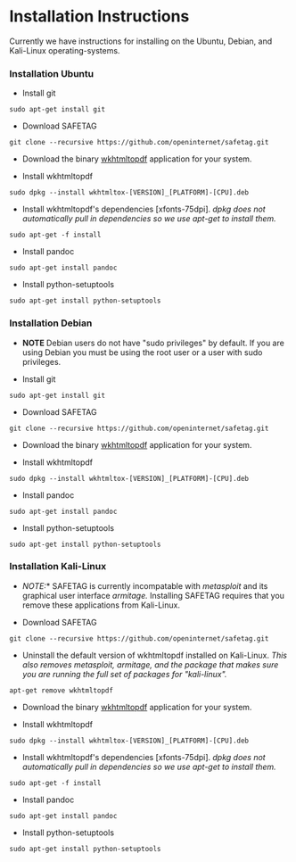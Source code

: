 # Installation Instructions

Currently we have instructions for installing on the Ubuntu, Debian, and Kali-Linux operating-systems.

### Installation Ubuntu

  * Install git

```
sudo apt-get install git
```

  * Download SAFETAG

```
git clone --recursive https://github.com/openinternet/safetag.git
```

  * Download the binary [wkhtmltopdf](http://wkhtmltopdf.org/downloads.html) application for your system.

  * Install wkhtmltopdf

```
sudo dpkg --install wkhtmltox-[VERSION]_[PLATFORM]-[CPU].deb
```

  * Install wkhtmltopdf's dependencies [xfonts-75dpi]. *dpkg does not automatically pull in dependencies so we use apt-get to install them.*

```
sudo apt-get -f install
```

  * Install pandoc

```
sudo apt-get install pandoc
```

  * Install python-setuptools

```
sudo apt-get install python-setuptools
```


### Installation Debian

  * **NOTE** Debian users do not have "sudo privileges" by default. If you are using Debian you must be using the root user or a user with sudo privileges.

  * Install git

```
sudo apt-get install git
```

  * Download SAFETAG

```
git clone --recursive https://github.com/openinternet/safetag.git
```

  * Download the binary [wkhtmltopdf](http://wkhtmltopdf.org/downloads.html) application for your system.

  * Install wkhtmltopdf

```
sudo dpkg --install wkhtmltox-[VERSION]_[PLATFORM]-[CPU].deb
```

  * Install pandoc

```
sudo apt-get install pandoc
```

  * Install python-setuptools

```
sudo apt-get install python-setuptools
```


### Installation Kali-Linux

  * *NOTE:** SAFETAG is currently incompatable with *metasploit* and its graphical user interface *armitage.* Installing SAFETAG requires that you remove these applications from Kali-Linux.

  * Download SAFETAG

```
git clone --recursive https://github.com/openinternet/safetag.git
```

  * Uninstall the default version of wkhtmltopdf installed on Kali-Linux. *This also removes metasploit, armitage, and the package that makes sure you are running the full set of packages for "kali-linux".*

```
apt-get remove wkhtmltopdf
```

  * Download the binary [wkhtmltopdf](http://wkhtmltopdf.org/downloads.html) application for your system.

  * Install wkhtmltopdf

```
sudo dpkg --install wkhtmltox-[VERSION]_[PLATFORM]-[CPU].deb
```

  * Install wkhtmltopdf's dependencies [xfonts-75dpi]. *dpkg does not automatically pull in dependencies so we use apt-get to install them.*

```
sudo apt-get -f install
```

  * Install pandoc

```
sudo apt-get install pandoc
```

  * Install python-setuptools

```
sudo apt-get install python-setuptools
```
